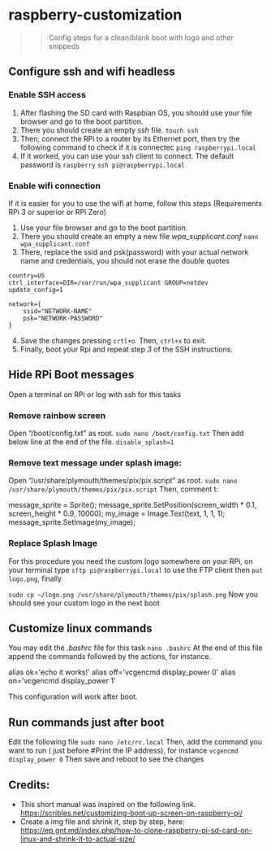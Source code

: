 # raspberry-customization
>> Config steps for a clean/blank boot with logo and other snippeds

## Configure ssh and wifi headless

### Enable SSH access

1. After flashing the SD card with Raspbian OS, you should use your file browser and go to the boot partition.
2. There you should create an empty _ssh_ file.
  ```touch ssh```
3. Then, connect the RPi to a router by its Ethernet port, then try the following command to check if it is connectec
  ```ping raspberrypi.local```
4. If it worked, you can use your ssh client to connect. The default password is ```raspberry``` 
  ```ssh pi@raspberrypi.local```

### Enable wifi connection
If it is easier for you to use the wifi at home, follow this steps (Requirements RPi 3 or superior or RPi Zero)
1. Use your file browser and go to the boot partition.
2. There you should create an empty a new file _wpa_supplicant.conf_
  ```nano wpa_supplicant.conf```
3. There, replace the ssid and psk(password) with your actual network name and credentials, you should not erase the double quotes
```
country=US
ctrl_interface=DIR=/var/run/wpa_supplicant GROUP=netdev
update_config=1

network={
    ssid="NETWORK-NAME"
    psk="NETWORK-PASSWORD"
}
```
4. Save the changes pressing ```crtl+o```. Then, ```ctrl+x``` to exit.
5. Finally, boot your Rpi and repeat step _3_ of the SSH instructions.

## Hide RPi Boot messages

Open a terminal on RPi or log with ssh for this tasks

### Remove rainbow screen
Open “/boot/config.txt” as root.
```sudo nano /boot/config.txt```
Then add below line at the end of the file.
```disable_splash=1```

### Remove text message under splash image:
Open “/usr/share/plymouth/themes/pix/pix.script” as root.
```sudo nano /usr/share/plymouth/themes/pix/pix.script```
Then, comment t:

message_sprite = Sprite();
message_sprite.SetPosition(screen_width * 0.1, screen_height * 0.9, 10000);
       my_image = Image.Text(text, 1, 1, 1);
       message_sprite.SetImage(my_image);

### Replace Splash Image
For this procedure you need the custom logo somewhere on your RPi, on your terminal type ```sftp pi@raspberrypi.local``` to use the FTP client then ```put logo.png```, finally

```sudo cp ~/logo.png /usr/share/plymouth/themes/pix/splash.png```
Now you should see your custom logo in the next boot

## Customize linux commands
You may edit the _.bashrc_ file for this task
```nano .bashrc```
At the end of this file append the commands followed by the actions, for instance.

alias ok='echo it works!'
alias off='vcgencmd display_power 0'
alias on='vcgencmd display_power 1'

This configuration will work after boot.

## Run commands just after boot

Edit the following file
```sudo nano /etc/rc.local```
Then, add the command you want to run ( just before #Print the IP address), for instance
```vcgencmd display_power 0```
Then save and reboot to see the changes

## Credits:
- This short manual was inspired on the following link. https://scribles.net/customizing-boot-up-screen-on-raspberry-pi/
- Create a img file and shrink it, step by step, here: https://ep.gnt.md/index.php/how-to-clone-raspberry-pi-sd-card-on-linux-and-shrink-it-to-actual-size/
